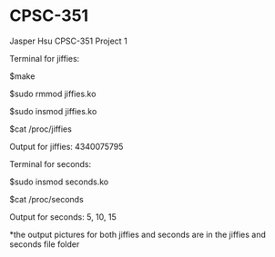 # CPSC-351
Jasper Hsu
CPSC-351 Project 1

Terminal for jiffies:

$make

$sudo rmmod jiffies.ko

$sudo insmod jiffies.ko

$cat /proc/jiffies

Output for jiffies: 4340075795

Terminal for seconds:

$sudo insmod seconds.ko

$cat /proc/seconds

Output for seconds: 5, 10, 15

*the output pictures for both jiffies and seconds are in the jiffies and seconds file folder

